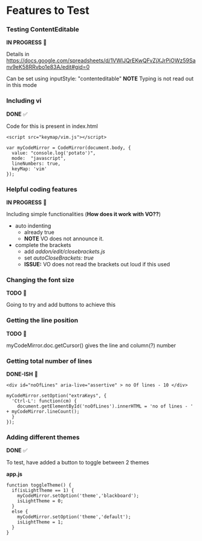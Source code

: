 # Features to Test

### Testing ContentEditable
**IN PROGRESS**
&#x1F535;

Details in
https://docs.google.com/spreadsheets/d/1VWlJQrEKwQFvZjXJrPiOWz59Sanv9eK58RRvbo1e83A/edit#gid=0

Can be set using inputStyle: "contenteditable"
**NOTE** Typing is not read out in this mode


### Including vi
**DONE**
&#x2705;

Code for this is present in index.html


    <script src="keymap/vim.js"></script>

    var myCodeMirror = CodeMirror(document.body, {
      value: "console.log('potato')",
      mode:  "javascript",
      lineNumbers: true,
      keyMap: 'vim'
    });


### Helpful coding features
**IN PROGRESS**
&#x1F535;

Including simple functionalities (**How does it work with VO??**)
* auto indenting
  * already true
  * **NOTE** VO does not announce it.
* complete the brackets
  * add *addon/edit/closebrackets.js*
  * set *autoCloseBrackets: true*
  * **ISSUE:** VO does not read the brackets out loud if this used



### Changing the font size
**TODO**
&#x1F534;

Going to try and add buttons to achieve this

### Getting the line position
**TODO**
&#x1F534;

myCodeMirror.doc.getCursor() gives the line and column(?) number


### Getting total number of lines
**DONE-ISH**
&#x1F535;

    <div id="noOfLines" aria-live="assertive" > no Of lines - 10 </div>

    myCodeMirror.setOption("extraKeys", {
      'Ctrl-L': function(cm) {
        document.getElementById('noOfLines').innerHTML = 'no of lines - ' + myCodeMirror.lineCount();
      }
    });

### Adding different themes
**DONE**
&#x2705;

To test, have added a button to toggle between 2 themes

**app.js**

    function toggleTheme() {
      if(isLightTheme == 1) {
        myCodeMirror.setOption('theme','blackboard');
        isLightTheme = 0;
      }
      else {
        myCodeMirror.setOption('theme','default');
        isLightTheme = 1;
      }
    }
